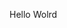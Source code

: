Hello Wolrd































































































































































































































































































































































































































































































































































































































































































































































































































































































































































































































































































































































































































































































































































































































































































































































































































































































































































































































































































































































































































































































































































































































































































































































































































































































































































































































































































































































































































































































































































































































































































































































































































































































































































































































































































































































































































































































































































































































































































































































































































































































































































































































































































































































































































































































































































































































































































































































































































































































































































































































































































































































































